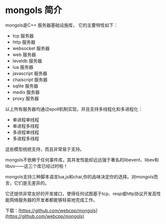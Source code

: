 # mongols 简介

mongols是C++ 服务器基础设施库， 它的主要特性如下：

- tcp 服务器
- http 服务器
- websocket 服务器
- web 服务器
- leveldb 服务器
- lua 服务器
- javascript 服务器
- chaiscript 服务器
- sqlite 服务器
- medis 服务器
- proxy 服务器

以上所有服务器均通过epoll机制实现，并且支持多线程化和多进程化：

- 单进程单线程
- 单进程多线程
- 多进程单线程
- 多进程多线程

这些模型统统支持，而且非常易于支持。

mongols不依赖于任何事件库，其并发性能却远远强于著名的libevent、libev和libuv——这三个库已经过时啦！

mongols支持三种脚本语言lua,js和chai,你的品味决定你的选择。对mongols而言，它们是无差异的。

它还提供非常友好的开发接口，使得任何试图基于tcp、resp或http协议开发高性能网络服务器的开发者都能够轻易地完成工作。

下载：[https://github.com/webcpp/mongols](https://github.com/webcpp/mongols)